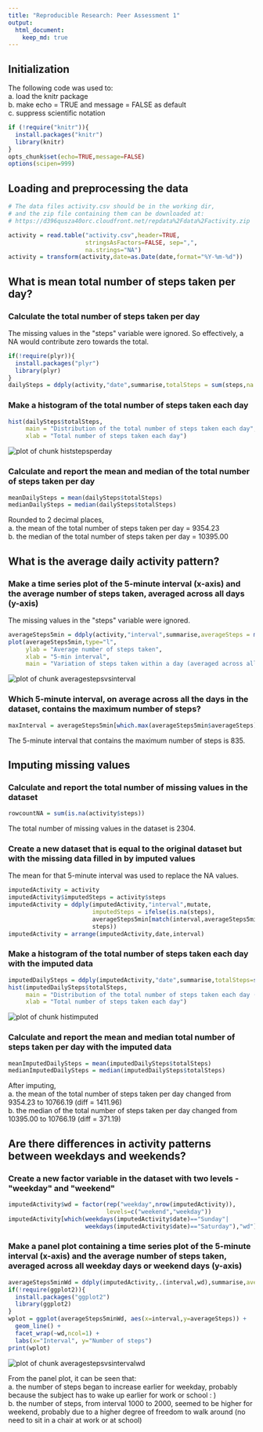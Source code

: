 ```yaml
---
title: "Reproducible Research: Peer Assessment 1"
output: 
  html_document:
    keep_md: true
---
```


## Initialization

The following code was used to:  
a. load the knitr package  
b. make echo = TRUE and message = FALSE as default  
c. suppress scientific notation


```r
if (!require("knitr")){
  install.packages("knitr")
  library(knitr)
}
opts_chunk$set(echo=TRUE,message=FALSE)
options(scipen=999)
```

## Loading and preprocessing the data


```r
# The data files activity.csv should be in the working dir,
# and the zip file containing them can be downloaded at:
# https://d396qusza40orc.cloudfront.net/repdata%2Fdata%2Factivity.zip

activity = read.table("activity.csv",header=TRUE,
                      stringsAsFactors=FALSE, sep=",",
                      na.strings="NA")
activity = transform(activity,date=as.Date(date,format="%Y-%m-%d"))
```

## What is mean total number of steps taken per day?

### Calculate the total number of steps taken per day

The missing values in the "steps" variable were ignored. So effectively, a NA would contribute zero towards the total.


```r
if(!require(plyr)){
  install.packages("plyr")
  library(plyr)
}
dailySteps = ddply(activity,"date",summarise,totalSteps = sum(steps,na.rm = TRUE))
```

### Make a histogram of the total number of steps taken each day


```r
hist(dailySteps$totalSteps,
     main = "Distribution of the total number of steps taken each day",
     xlab = "Total number of steps taken each day")
```

![plot of chunk histstepsperday](figure/histstepsperday-1.png) 

### Calculate and report the mean and median of the total number of steps taken per day


```r
meanDailySteps = mean(dailySteps$totalSteps)
medianDailySteps = median(dailySteps$totalSteps)
```

Rounded to 2 decimal places,  
a. the mean of the total number of steps taken per day = 9354.23  
b. the median of the total number of steps taken per day = 10395.00

## What is the average daily activity pattern?

### Make a time series plot of the 5-minute interval (x-axis) and the average number of steps taken, averaged across all days (y-axis)

The missing values in the "steps" variable were ignored. 


```r
averageSteps5min = ddply(activity,"interval",summarise,averageSteps = mean(steps,na.rm = TRUE))
plot(averageSteps5min,type="l",
     ylab = "Average number of steps taken",
     xlab = "5-min interval",
     main = "Variation of steps taken within a day (averaged across all days)")
```

![plot of chunk averagestepsvsinterval](figure/averagestepsvsinterval-1.png) 

### Which 5-minute interval, on average across all the days in the dataset, contains the maximum number of steps?


```r
maxInterval = averageSteps5min[which.max(averageSteps5min$averageSteps),"interval"]
```

The 5-minute interval that contains the maximum number of steps is 835.

## Imputing missing values

### Calculate and report the total number of missing values in the dataset


```r
rowcountNA = sum(is.na(activity$steps))
```

The total number of missing values in the dataset is 2304.

### Create a new dataset that is equal to the original dataset but with the missing data filled in by imputed values

The mean for that 5-minute interval was used to replace the NA values.


```r
imputedActivity = activity
imputedActivity$imputedSteps = activity$steps
imputedActivity = ddply(imputedActivity,"interval",mutate,
                        imputedSteps = ifelse(is.na(steps),
                        averageSteps5min[match(interval,averageSteps5min$interval),"averageSteps"],
                        steps))
imputedActivity = arrange(imputedActivity,date,interval)
```

### Make a histogram of the total number of steps taken each day with the imputed data


```r
imputedDailySteps = ddply(imputedActivity,"date",summarise,totalSteps=sum(imputedSteps))
hist(imputedDailySteps$totalSteps,
     main = "Distribution of the total number of steps taken each day (imputed)",
     xlab = "Total number of steps taken each day")
```

![plot of chunk histimputed](figure/histimputed-1.png) 

### Calculate and report the mean and median total number of steps taken per day with the imputed data


```r
meanImputedDailySteps = mean(imputedDailySteps$totalSteps)
medianImputedDailySteps = median(imputedDailySteps$totalSteps)
```

After imputing,  
a. the mean of the total number of steps taken per day changed from 9354.23 to 10766.19 (diff = 1411.96)  
b. the median of the total number of steps taken per day changed from 10395.00 to 10766.19 (diff = 371.19)

## Are there differences in activity patterns between weekdays and weekends?

### Create a new factor variable in the dataset with two levels - "weekday" and "weekend" 


```r
imputedActivity$wd = factor(rep("weekday",nrow(imputedActivity)),
                            levels=c("weekend","weekday"))
imputedActivity[which(weekdays(imputedActivity$date)=="Sunday"|
                      weekdays(imputedActivity$date)=="Saturday"),"wd"] = "weekend"
```

### Make a panel plot containing a time series plot of the 5-minute interval (x-axis) and the average number of steps taken, averaged across all weekday days or weekend days (y-axis)


```r
averageSteps5minWd = ddply(imputedActivity,.(interval,wd),summarise,averageSteps = mean(imputedSteps))
if(!require(ggplot2)){
  install.packages("ggplot2")
  library(ggplot2)
}
wplot = ggplot(averageSteps5minWd, aes(x=interval,y=averageSteps)) +
  geom_line() +
  facet_wrap(~wd,ncol=1) +
  labs(x="Interval", y="Number of steps")
print(wplot)
```

![plot of chunk averagestepsvsintervalwd](figure/averagestepsvsintervalwd-1.png) 

From the panel plot, it can be seen that:  
a. the number of steps began to increase earlier for weekday, probably because the subject has to wake up earlier for work or school : )  
b. the number of steps, from interval 1000 to 2000, seemed to be higher for weekend, probably due to a higher degree of freedom to walk around (no need to sit in a chair at work or at school)
